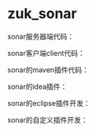 # zuk_sonar

sonar服务器端代码：

sonar客户端client代码：

sonar的maven插件代码：

sonar的idea插件：

sonar的eclipse插件开发：

sonar的自定义插件开发：


